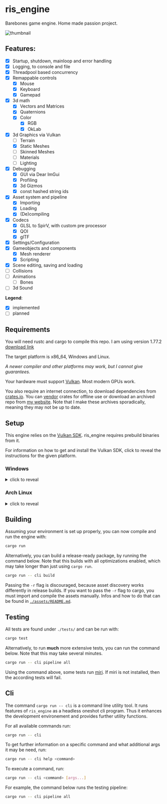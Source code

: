 # ris_engine

Barebones game engine. Home made passion project.

![thumbnail](screenshot.png)

## Features:

- [x] Startup, shutdown, mainloop and error handling
- [x] Logging, to console and file
- [x] Threadpool based concurrency
- [x] Remappable controls
  - [x] Mouse
  - [x] Keyboard
  - [x] Gamepad
- [x] 3d math
  - [x] Vectors and Matrices
  - [x] Quaternions
  - [x] Color
    - [x] RGB
    - [x] OkLab
- [x] 3d Graphics via Vulkan
  - [ ] Terrain
  - [x] Static Meshes
  - [ ] Skinned Meshes
  - [ ] Materials
  - [ ] Lighting
- [x] Debugging
  - [x] GUI via Dear ImGui
  - [x] Profiling
  - [x] 3d Gizmos
  - [x] const hashed string ids
- [x] Asset system and pipeline
  - [x] Importing
  - [x] Loading
  - [x] (De)compiling
- [x] Codecs
  - [x] GLSL to SpirV, with custom pre processor
  - [x] QOI
  - [x] glTF
- [x] Settings/Configuration
- [x] Gameobjects and components
  - [x] Mesh renderer
  - [x] Scripting
- [x] Scene editing, saving and loading
- [ ] Collisions
- [ ] Animations
  - [ ] Bones
- [ ] 3d Sound

**Legend**:
- [x] implemented
- [ ] planned

## Requirements

You will need rustc and cargo to compile this repo. I am using version 1.77.2 [download link](https://www.rust-lang.org/tools/install)

The target platform is x86_64, Windows and Linux.

_A newer compiler and other platforms may work, but I cannot give guarantees._

Your hardware must support [Vulkan](https://www.vulkan.org/). Most modern GPUs work.

You also require an internet connection, to download dependencies from [crates.io](https://crates.io/). You can [vendor](https://doc.rust-lang.org/cargo/commands/cargo-vendor.html) crates for offline use or download an archived repo from [my website](https://www.rismosch.com/archive). Note that I make these archives sporadically, meaning they may not be up to date.


## Setup

This engine relies on the [Vulkan SDK](https://vulkan.lunarg.com/). ris_engine requires prebuild binaries from it.

For information on how to get and install the Vulkan SDK, click to reveal the instructions for the given platform.

### Windows

<details>
  <summary>click to reveal</summary>

  Download and run the SDK Installer from https://vulkan.lunarg.com/sdk/home#windows

  When running the SDK Installer, make sure that you select the SDL2 libraries and headers.

  To confirm if the Vulkan SDK was installed properly, check the environment variables `$VULKAN_SDK` and `$VK_SDK_PATH`. They should be pointing to the directory where you installed the SDK into. You can also confirm if your hardware supports Vulkan, by running `$VULKAN_SDK/Bin/vkcube.exe`. If you see a spinning cube with the LunarG logo, everything is working as intended.
</details>

### Arch Linux

<details>
  <summary>click to reveal</summary>
  
  #### 1. Install [SDL2](https://archlinux.org/packages/extra/x86_64/sdl2/)
  
  ```bash
  sudo pacman -S sdl2
  ```
  
  #### 2. Install [shaderc](https://archlinux.org/packages/extra/x86_64/shaderc/)
  
  ```bash
  sudo pacman -S shaderc
  ```
  
  #### 3. Install [Vulkan](https://wiki.archlinux.org/title/Vulkan)
  
  Depending on your graphics card, you need to install a different package. Follow the instructions in the link below:
  
  https://wiki.archlinux.org/title/Vulkan#Installation
</details>

## Building

Assuming your environment is set up properly, you can now compile and run the engine with:

```bash
cargo run
```

Alternatively, you can build a release-ready package, by running the command below. Note that this builds with all optimizations enabled, which may take longer than just using `cargo run`.

```bash
cargo run -- cli build
```

Passing the `-r` flag is discouraged, because asset discovery works differently in release builds. If you want to pass the `-r` flag to cargo, you must import and compile the assets manually. Infos and how to do that can be found in [`./assets/README.md`](./assets/README.md).

## Testing

All tests are found under `./tests/` and can be run with:

```bash
cargo test
```

Alternatively, to run **much** more extensive tests, you can run the command below. Note that this may take several minutes.

```bash
cargo run -- cli pipeline all
```

Using the command above, some tests run [miri](https://github.com/rust-lang/miri). If miri is not installed, then the according tests will fail.

## Cli

The command `cargo run -- cli` is a command line utility tool. It runs features of `ris_engine` as a headless oneshot cli program. Thus it enhances the development environement and provides further utility functions.

For all available commands run:

```bash
cargo run -- cli
```

To get further information on a specific command and what additional args it may be need, run:

```bash
cargo run -- cli help <command>
```

To execute a command, run:

```bash
cargo run -- cli <command> [args...]
```

For example, the command below runs the testing pipeline:

```bash
cargo run -- cli pipeline all
```
